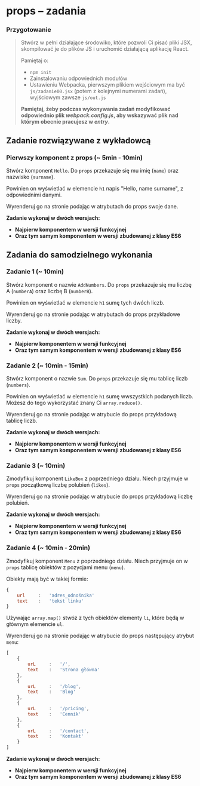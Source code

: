 # props &ndash; zadania

### Przygotowanie

> Stwórz w pełni działające środowiko, które pozwoli Ci pisać pliki JSX, skompilować je do plików JS i uruchomić działającą aplikację React.
> 
> Pamiętaj o:
> - ```npm init```
> - Zainstalowaniu odpowiednich modułów
> - Ustawieniu Webpacka, pierwszym plikiem wejściowym ma być `js/zadanie00.jsx` (potem z kolejnymi numerami zadań), wyjściowym zawsze `js/out.js`
>
> **Pamiętaj, żeby podczas wykonywania zadań modyfikować odpowiednio plik _webpack.config.js_, aby wskazywać plik nad którym obecnie pracujesz w _entry_.**

## Zadanie rozwiązywane z wykładowcą

### Pierwszy komponent z props (~ 5min - 10min)

Stwórz komponent `Hello`. Do `props` przekazuje się mu imię (`name`) oraz nazwisko (`surname`).

Powinien on wyświetlać w elemencie `h1` napis "Hello, name surname", z odpowiednimi danymi.

Wyrenderuj go na stronie podając w atrybutach do props swoje dane.

**Zadanie wykonaj w dwóch wersjach:**
- **Najpierw komponentem w wersji funkcyjnej**
- **Oraz tym samym komponentem w wersji zbudowanej z klasy ES6**

## Zadania do samodzielnego wykonania

### Zadanie 1 (~ 10min)

Stwórz komponent o nazwie `AddNumbers`. Do `props` przekazuje się mu liczbę A (`numberA`) oraz liczbę B (`numberB`).

Powinien on wyświetlać w elemencie `h1` sumę tych dwóch liczb.

Wyrenderuj go na stronie podając w atrybutach do props przykładowe liczby.

**Zadanie wykonaj w dwóch wersjach:**
- **Najpierw komponentem w wersji funkcyjnej**
- **Oraz tym samym komponentem w wersji zbudowanej z klasy ES6**

### Zadanie 2 (~ 10min - 15min)

Stwórz komponent o nazwie `Sum`. Do `props` przekazuje się mu tablicę liczb (`numbers`).

Powinien on wyświetlać w elemencie `h1` sumę wwszystkich podanych liczb. Możesz do tego wykorzystać znany Ci `array.reduce()`.

Wyrenderuj go na stronie podając w atrybucie do props przykładową tablicę liczb.

**Zadanie wykonaj w dwóch wersjach:**
- **Najpierw komponentem w wersji funkcyjnej**
- **Oraz tym samym komponentem w wersji zbudowanej z klasy ES6**

### Zadanie 3 (~ 10min)

Zmodyfikuj komponent `LikeBox` z poprzedniego działu. Niech przyjmuje w `props` początkową liczbę polubień (`likes`).

Wyrenderuj go na stronie podając w atrybucie do props przykładową liczbę polubień.

**Zadanie wykonaj w dwóch wersjach:**
- **Najpierw komponentem w wersji funkcyjnej**
- **Oraz tym samym komponentem w wersji zbudowanej z klasy ES6**

### Zadanie 4 (~ 10min - 20min)

Zmodyfikuj komponent `Menu` z poprzedniego działu. Niech przyjmuje on w `props` tablicę obiektów z pozycjami menu (`menu`).

Obiekty mają być w takiej formie:

```JavaScript
{
    url     :   'adres_odnośnika'
    text    :   'tekst linku'
}
```

Używając `array.map()` stwóz z tych obiektów elementy `li`, które będą w głównym elemencie `ul`.

Wyrenderuj go na stronie podając w atrybucie do props następujący atrybut `menu`:
```JavaScript
[
    {
        urL     :   '/',
        text    :   'Strona główna'
    },
    {
        urL     :   '/blog',
        text    :   'Blog'
    },
    {
        urL     :   '/pricing',
        text    :   'Cennik'
    },
    {
        urL     :   '/contact',
        text    :   'Kontakt'
    }
]
```


**Zadanie wykonaj w dwóch wersjach:**
- **Najpierw komponentem w wersji funkcyjnej**
- **Oraz tym samym komponentem w wersji zbudowanej z klasy ES6**